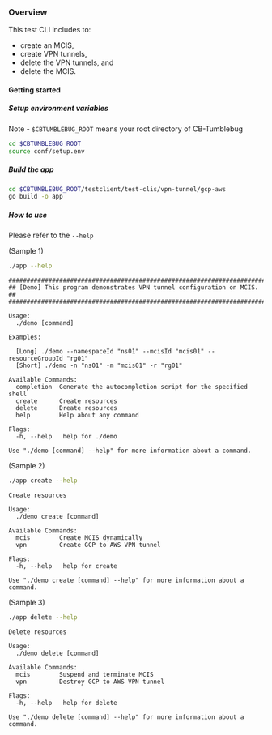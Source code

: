 

### Overview

This test CLI includes to:
- create an MCIS,
- create VPN tunnels,
- delete the VPN tunnels, and
- delete the MCIS.

#### Getting started

##### Setup environment variables
Note - `$CBTUMBLEBUG_ROOT` means your root directory of CB-Tumblebug
```bash
cd $CBTUMBLEBUG_ROOT
source conf/setup.env
```

##### Build the app
```bash
cd $CBTUMBLEBUG_ROOT/testclient/test-clis/vpn-tunnel/gcp-aws
go build -o app
```

##### How to use

Please refer to the `--help` 

(Sample 1)
```bash
./app --help
```
```
########################################################################
## [Demo] This program demonstrates VPN tunnel configuration on MCIS. ##
########################################################################

Usage:
  ./demo [command]

Examples:

  [Long] ./demo --namespaceId "ns01" --mcisId "mcis01" --resourceGroupId "rg01"
  [Short] ./demo -n "ns01" -m "mcis01" -r "rg01"

Available Commands:
  completion  Generate the autocompletion script for the specified shell
  create      Create resources
  delete      Dreate resources
  help        Help about any command

Flags:
  -h, --help   help for ./demo

Use "./demo [command] --help" for more information about a command.
```

(Sample 2)
```bash
./app create --help
```
```
Create resources

Usage:
  ./demo create [command]

Available Commands:
  mcis        Create MCIS dynamically
  vpn         Create GCP to AWS VPN tunnel

Flags:
  -h, --help   help for create

Use "./demo create [command] --help" for more information about a command.
```

(Sample 3)
```bash
./app delete --help
```
```
Delete resources

Usage:
  ./demo delete [command]

Available Commands:
  mcis        Suspend and terminate MCIS
  vpn         Destroy GCP to AWS VPN tunnel

Flags:
  -h, --help   help for delete

Use "./demo delete [command] --help" for more information about a command.
```

